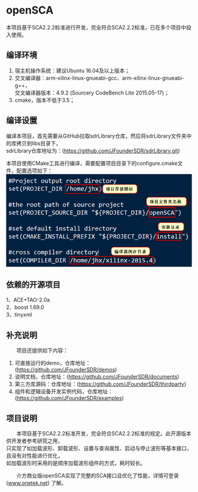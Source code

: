 # openSCA
本项目基于SCA2.2.2标准进行开发，完全符合SCA2.2.2标准，已在多个项目中投入使用。<br>

## 编译环境
1. 宿主机操作系统：建议Ubuntu 16.04及以上版本；<br>
2. 交叉编译器：arm-xilinx-linux-gnueabi-gcc、arm-xilinx-linux-gnueabi-g++，<br>
交叉编译器版本：4.9.2 (Sourcery CodeBench Lite 2015.05-17)；<br>
3. cmake，版本不低于3.5；<br>

## 编译设置
编译本项目，首先需要从GitHub拉取sdrLibrary仓库，然后将sdrLibrary文件夹中的库拷贝到libs目录下，<br>
sdrLibrary仓库地址为：(https://github.com/JFounderSDR/sdrLibrary.git)<br>

本项目使用CMake工具进行编译，需要配置项目目录下的configure.cmake文件，配置选项如下：<br>
![load picture failed](https://github.com/JFounderSDR/openSCA/blob/master/compile_config.png)<br>

## 依赖的开源项目
1、ACE+TAO-2.0a<br>
2、boost 1.69.0<br>
3、tinyxml<br>

## 补充说明
&emsp;&emsp;项目还提供如下内容：<br>
1. 可直接运行的demo，仓库地址：(https://github.com/JFounderSDR/demos)<br>
2. 说明文档，仓库地址：(https://github.com/JFounderSDR/documents)<br>
3. 第三方库源码：仓库地址：(https://github.com/JFounderSDR/thirdparty)<br>
4. 组件和逻辑设备开发实例代码，仓库地址：(https://github.com/JFounderSDR/examples)

## 项目说明
&emsp;&emsp;本项目基于SCA2.2.2标准开发，完全符合SCA2.2.2标准的规定。此开源版本供开发者参考研究之用，<br>
只实现了如加载波形、卸载波形、设置与查询属性、启动与停止波形等基本接口，且没有对性能进行优化，<br>
如加载波形时采用的是顺序加载波形组件的方式，耗时较长。<br>

&emsp;&emsp;介方商业版openSCA实现了完整的SCA接口且优化了性能，详情可登录(www.onetek.net) 了解。
